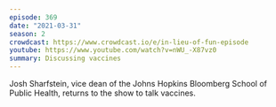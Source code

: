 ```yaml
---
episode: 369
date: "2021-03-31"
season: 2
crowdcast: https://www.crowdcast.io/e/in-lieu-of-fun-episode
youtube: https://www.youtube.com/watch?v=nWU_-X87vz0
summary: Discussing vaccines
---
```

Josh Sharfstein, vice dean of the Johns Hopkins Bloomberg School of Public
Health, returns to the show to talk vaccines.
